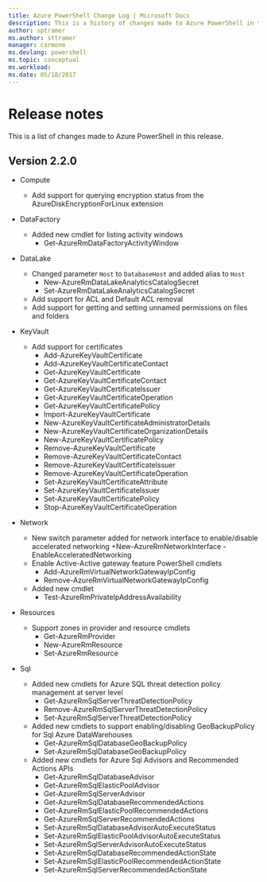 ```yaml
---
title: Azure PowerShell Change Log | Microsoft Docs
description: This is a history of changes made to Azure PowerShell in the latest release.
author: sptramer
ms.author: sttramer
manager: carmonm
ms.devlang: powershell
ms.topic: conceptual
ms.workload:
ms.date: 05/18/2017
---
```


# Release notes

This is a list of changes made to Azure PowerShell in this release.

## Version 2.2.0
* Compute
  - Add support for querying encryption status from the AzureDiskEncryptionForLinux extension
* DataFactory
  - Added new cmdlet for listing activity windows
    + Get-AzureRmDataFactoryActivityWindow
* DataLake
  - Changed parameter `Host` to `DatabaseHost` and added alias to `Host`
    + New-AzureRmDataLakeAnalyticsCatalogSecret
    + Set-AzureRmDataLakeAnalyticsCatalogSecret
  - Add support for ACL and Default ACL removal
  - Add support for getting and setting unnamed permissions on files and folders
* KeyVault
  - Add support for certificates
    + Add-AzureKeyVaultCertificate
    + Add-AzureKeyVaultCertificateContact
    + Get-AzureKeyVaultCertificate
    + Get-AzureKeyVaultCertificateContact
    + Get-AzureKeyVaultCertificateIssuer
    + Get-AzureKeyVaultCertificateOperation
    + Get-AzureKeyVaultCertificatePolicy
    + Import-AzureKeyVaultCertificate
    + New-AzureKeyVaultCertificateAdministratorDetails
    + New-AzureKeyVaultCertificateOrganizationDetails
    + New-AzureKeyVaultCertificatePolicy
    + Remove-AzureKeyVaultCertificate
    + Remove-AzureKeyVaultCertificateContact
    + Remove-AzureKeyVaultCertificateIssuer
    + Remove-AzureKeyVaultCertificateOperation
    + Set-AzureKeyVaultCertificateAttribute
    + Set-AzureKeyVaultCertificateIssuer
    + Set-AzureKeyVaultCertificatePolicy
    + Stop-AzureKeyVaultCertificateOperation
* Network

  - New switch parameter added for network interface to enable/disable accelerated networking
    +New-AzureRmNetworkInterface -EnableAcceleratedNetworking
  - Enable Active-Active gateway feature PowerShell cmdlets
    + Add-AzureRmVirtualNetworkGatewayIpConfig
    + Remove-AzureRmVirtualNetworkGatewayIpConfig
  - Added new cmdlet
    + Test-AzureRmPrivateIpAddressAvailability
* Resources
  - Support zones in provider and resource cmdlets
    + Get-AzureRmProvider
    + New-AzureRmResource
    + Set-AzureRmResource
* Sql
  - Added new cmdlets for Azure SQL threat detection policy management at server level
    + Get-AzureRmSqlServerThreatDetectionPolicy
    + Remove-AzureRmSqlServerThreatDetectionPolicy
    + Set-AzureRmSqlServerThreatDetectionPolicy
  - Added new cmdlets to support enabling/disabling GeoBackupPolicy for Sql Azure DataWarehouses
    + Get-AzureRmSqlDatabaseGeoBackupPolicy
    + Set-AzureRmSqlDatabaseGeoBackupPolicy
  - Added new cmdlets for Azure Sql Advisors and Recommended Actions APIs
    + Get-AzureRmSqlDatabaseAdvisor
    + Get-AzureRmSqlElasticPoolAdvisor
    + Get-AzureRmSqlServerAdvisor
    + Get-AzureRmSqlDatabaseRecommendedActions
    + Get-AzureRmSqlElasticPoolRecommendedActions
    + Get-AzureRmSqlServerRecommendedActions
    + Set-AzureRmSqlDatabaseAdvisorAutoExecuteStatus
    + Set-AzureRmSqlElasticPoolAdvisorAutoExecuteStatus
    + Set-AzureRmSqlServerAdvisorAutoExecuteStatus
    + Set-AzureRmSqlDatabaseRecommendedActionState
    + Set-AzureRmSqlElasticPoolRecommendedActionState
    + Set-AzureRmSqlServerRecommendedActionState

